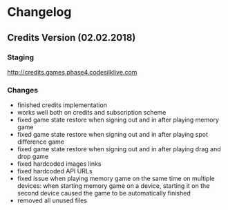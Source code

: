 # Changelog

## Credits Version (02.02.2018)

### Staging
http://credits.games.phase4.codesilklive.com 
### Changes
- finished credits implementation
- works well both on credits and subscription scheme
- fixed game state restore when signing out and in after playing memory game
- fixed game state restore when signing out and in after playing spot difference game
- fixed game state restore when signing out and in after playing drag and drop game
- fixed hardcoded images links
- fixed hardcoded API URLs
- fixed issue when playing memory game on the same time on multiple devices: when starting memory game on a device, starting it on the second device caused the game to be automatically finished
- removed all unused files